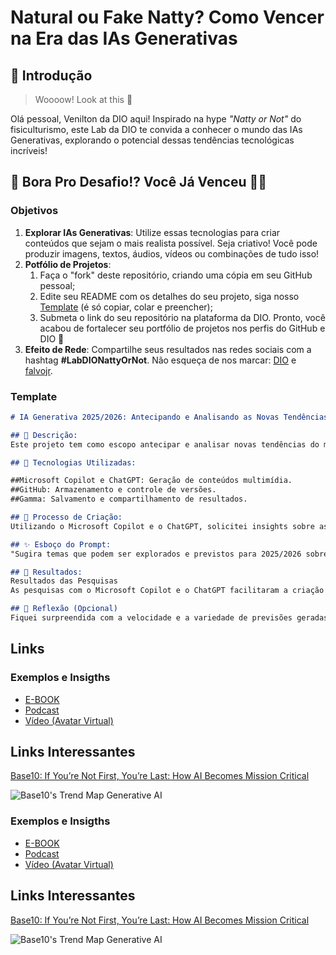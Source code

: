 # Natural ou Fake Natty? Como Vencer na Era das IAs Generativas

## 🚀 Introdução

> Woooow! Look at this 👀

Olá pessoal, Venilton da DIO aqui! Inspirado na hype _"Natty or Not"_ do fisiculturismo, este Lab da DIO te convida a conhecer o mundo das IAs Generativas, explorando o potencial dessas tendências tecnológicas incríveis!

## 🎯 Bora Pro Desafio!? Você Já Venceu 💪🤓

### Objetivos

1. **Explorar IAs Generativas**: Utilize essas tecnologias para criar conteúdos que sejam o mais realista possível. Seja criativo! Você pode produzir imagens, textos, áudios, vídeos ou combinações de tudo isso!
1. **Potfólio de Projetos**:
    1. Faça o "fork" deste repositório, criando uma cópia em seu GitHub pessoal;
    2. Edite seu README com os detalhes do seu projeto, siga nosso [Template](#template) (é só copiar, colar e preencher);
    3. Submeta o link do seu repositório na plataforma da DIO. Pronto, você acabou de fortalecer seu portfólio de projetos nos perfis do GitHub e DIO 🚀
1. **Efeito de Rede**: Compartilhe seus resultados nas redes sociais com a hashtag **#LabDIONattyOrNot**. Não esqueça de nos marcar: [DIO](https://www.linkedin.com/school/dio-makethechange) e [falvojr](https://www.linkedin.com/in/falvojr).

### Template

```markdown
# IA Generativa 2025/2026: Antecipando e Analisando as Novas Tendências no Mercado de Trabalho com Ferramentas de Inteligência Artificial

## 📒 Descrição:
Este projeto tem como escopo antecipar e analisar novas tendências do mercado de trabalho utilizando ferramentas de IA Generativa. Através da exploração de dados e insights proporcionados por essas tecnologias, buscamos identificar as transformações que estão moldando o futuro profissional e as habilidades necessárias para se destacar nesse novo cenário.

## 🤖 Tecnologias Utilizadas:

##Microsoft Copilot e ChatGPT: Geração de conteúdos multimídia.
##GitHub: Armazenamento e controle de versões.
##Gamma: Salvamento e compartilhamento de resultados.

## 🧐 Processo de Criação:
Utilizando o Microsoft Copilot e o ChatGPT, solicitei insights sobre as principais tendências do mercado de trabalho para 2025/2026. Após analisar e comparar os conteúdos mais relevantes, organizei os tópicos selecionados e utilizei o Gamma para criar uma apresentação visual com todas as informações destacadas.

## ✨ Esboço do Prompt:
"Sugira temas que podem ser explorados e previstos para 2025/2026 sobre o uso das IAs Generativas no mercado de trabalho."

## 🚀 Resultados:
Resultados das Pesquisas
As pesquisas com o Microsoft Copilot e o ChatGPT facilitaram a criação e análise das tendências do mercado de trabalho para 2025/2026. As imagens geradas pelo Gamma, com um estilo próprio, complementaram bem o conteúdo explorado.

## 💭 Reflexão (Opcional)
Fiquei surpreendida com a velocidade e a variedade de previsões geradas pelas plataformas. É interessante observar como tanto o Microsoft Copilot quanto o ChatGPT oferecem estilos distintos para a criação de conteúdo, o que enriqueceu significativamente o estudo sobre as tendências do mercado de trabalho para 2025/2026. A conclusão final é a de que trabalhar com IA foi desafiador e mostrou como é possível equilibrar criatividade humana com tecnologia.
```
## Links 


### Exemplos e Insigths

- [E-BOOK](/exemplos/E-BOOK.md)
- [Podcast](/exemplos/PODCAST.md)
- [Vídeo (Avatar Virtual)](/exemplos/VIDEO.md)

## Links Interessantes

[Base10: If You’re Not First, You’re Last: How AI Becomes Mission Critical](https://base10.vc/post/generative-ai-mission-critical/)

![Base10's Trend Map Generative AI](https://github.com/digitalinnovationone/lab-natty-or-not/assets/730492/f4df26e8-f8f7-4419-8252-c69d73ea930c)

### Exemplos e Insigths

- [E-BOOK](/exemplos/E-BOOK.md)
- [Podcast](/exemplos/PODCAST.md)
- [Vídeo (Avatar Virtual)](/exemplos/VIDEO.md)

## Links Interessantes

[Base10: If You’re Not First, You’re Last: How AI Becomes Mission Critical](https://base10.vc/post/generative-ai-mission-critical/)

![Base10's Trend Map Generative AI](https://github.com/digitalinnovationone/lab-natty-or-not/assets/730492/f4df26e8-f8f7-4419-8252-c69d73ea930c)
